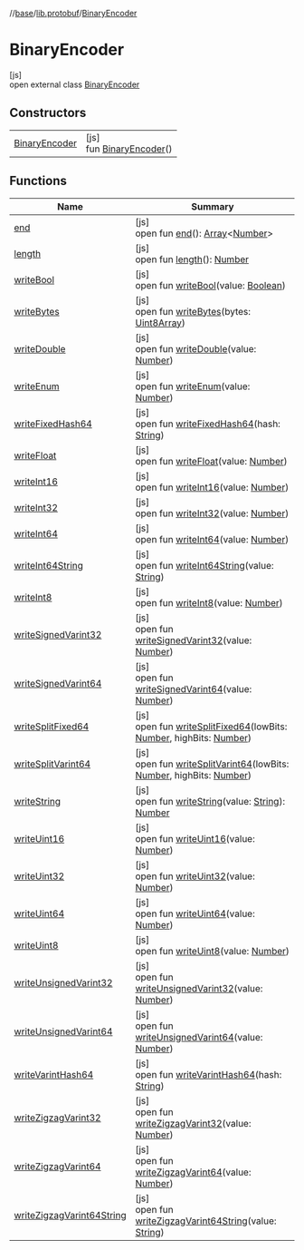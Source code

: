 //[base](../../../index.md)/[lib.protobuf](../index.md)/[BinaryEncoder](index.md)

# BinaryEncoder

[js]\
open external class [BinaryEncoder](index.md)

## Constructors

| | |
|---|---|
| [BinaryEncoder](-binary-encoder.md) | [js]<br>fun [BinaryEncoder](-binary-encoder.md)() |

## Functions

| Name | Summary |
|---|---|
| [end](end.md) | [js]<br>open fun [end](end.md)(): [Array](https://kotlinlang.org/api/latest/jvm/stdlib/kotlin/-array/index.html)&lt;[Number](https://kotlinlang.org/api/latest/jvm/stdlib/kotlin/-number/index.html)&gt; |
| [length](length.md) | [js]<br>open fun [length](length.md)(): [Number](https://kotlinlang.org/api/latest/jvm/stdlib/kotlin/-number/index.html) |
| [writeBool](write-bool.md) | [js]<br>open fun [writeBool](write-bool.md)(value: [Boolean](https://kotlinlang.org/api/latest/jvm/stdlib/kotlin/-boolean/index.html)) |
| [writeBytes](write-bytes.md) | [js]<br>open fun [writeBytes](write-bytes.md)(bytes: [Uint8Array](https://kotlinlang.org/api/latest/jvm/stdlib/org.khronos.webgl/-uint8-array/index.html)) |
| [writeDouble](write-double.md) | [js]<br>open fun [writeDouble](write-double.md)(value: [Number](https://kotlinlang.org/api/latest/jvm/stdlib/kotlin/-number/index.html)) |
| [writeEnum](write-enum.md) | [js]<br>open fun [writeEnum](write-enum.md)(value: [Number](https://kotlinlang.org/api/latest/jvm/stdlib/kotlin/-number/index.html)) |
| [writeFixedHash64](write-fixed-hash64.md) | [js]<br>open fun [writeFixedHash64](write-fixed-hash64.md)(hash: [String](https://kotlinlang.org/api/latest/jvm/stdlib/kotlin/-string/index.html)) |
| [writeFloat](write-float.md) | [js]<br>open fun [writeFloat](write-float.md)(value: [Number](https://kotlinlang.org/api/latest/jvm/stdlib/kotlin/-number/index.html)) |
| [writeInt16](write-int16.md) | [js]<br>open fun [writeInt16](write-int16.md)(value: [Number](https://kotlinlang.org/api/latest/jvm/stdlib/kotlin/-number/index.html)) |
| [writeInt32](write-int32.md) | [js]<br>open fun [writeInt32](write-int32.md)(value: [Number](https://kotlinlang.org/api/latest/jvm/stdlib/kotlin/-number/index.html)) |
| [writeInt64](write-int64.md) | [js]<br>open fun [writeInt64](write-int64.md)(value: [Number](https://kotlinlang.org/api/latest/jvm/stdlib/kotlin/-number/index.html)) |
| [writeInt64String](write-int64-string.md) | [js]<br>open fun [writeInt64String](write-int64-string.md)(value: [String](https://kotlinlang.org/api/latest/jvm/stdlib/kotlin/-string/index.html)) |
| [writeInt8](write-int8.md) | [js]<br>open fun [writeInt8](write-int8.md)(value: [Number](https://kotlinlang.org/api/latest/jvm/stdlib/kotlin/-number/index.html)) |
| [writeSignedVarint32](write-signed-varint32.md) | [js]<br>open fun [writeSignedVarint32](write-signed-varint32.md)(value: [Number](https://kotlinlang.org/api/latest/jvm/stdlib/kotlin/-number/index.html)) |
| [writeSignedVarint64](write-signed-varint64.md) | [js]<br>open fun [writeSignedVarint64](write-signed-varint64.md)(value: [Number](https://kotlinlang.org/api/latest/jvm/stdlib/kotlin/-number/index.html)) |
| [writeSplitFixed64](write-split-fixed64.md) | [js]<br>open fun [writeSplitFixed64](write-split-fixed64.md)(lowBits: [Number](https://kotlinlang.org/api/latest/jvm/stdlib/kotlin/-number/index.html), highBits: [Number](https://kotlinlang.org/api/latest/jvm/stdlib/kotlin/-number/index.html)) |
| [writeSplitVarint64](write-split-varint64.md) | [js]<br>open fun [writeSplitVarint64](write-split-varint64.md)(lowBits: [Number](https://kotlinlang.org/api/latest/jvm/stdlib/kotlin/-number/index.html), highBits: [Number](https://kotlinlang.org/api/latest/jvm/stdlib/kotlin/-number/index.html)) |
| [writeString](write-string.md) | [js]<br>open fun [writeString](write-string.md)(value: [String](https://kotlinlang.org/api/latest/jvm/stdlib/kotlin/-string/index.html)): [Number](https://kotlinlang.org/api/latest/jvm/stdlib/kotlin/-number/index.html) |
| [writeUint16](write-uint16.md) | [js]<br>open fun [writeUint16](write-uint16.md)(value: [Number](https://kotlinlang.org/api/latest/jvm/stdlib/kotlin/-number/index.html)) |
| [writeUint32](write-uint32.md) | [js]<br>open fun [writeUint32](write-uint32.md)(value: [Number](https://kotlinlang.org/api/latest/jvm/stdlib/kotlin/-number/index.html)) |
| [writeUint64](write-uint64.md) | [js]<br>open fun [writeUint64](write-uint64.md)(value: [Number](https://kotlinlang.org/api/latest/jvm/stdlib/kotlin/-number/index.html)) |
| [writeUint8](write-uint8.md) | [js]<br>open fun [writeUint8](write-uint8.md)(value: [Number](https://kotlinlang.org/api/latest/jvm/stdlib/kotlin/-number/index.html)) |
| [writeUnsignedVarint32](write-unsigned-varint32.md) | [js]<br>open fun [writeUnsignedVarint32](write-unsigned-varint32.md)(value: [Number](https://kotlinlang.org/api/latest/jvm/stdlib/kotlin/-number/index.html)) |
| [writeUnsignedVarint64](write-unsigned-varint64.md) | [js]<br>open fun [writeUnsignedVarint64](write-unsigned-varint64.md)(value: [Number](https://kotlinlang.org/api/latest/jvm/stdlib/kotlin/-number/index.html)) |
| [writeVarintHash64](write-varint-hash64.md) | [js]<br>open fun [writeVarintHash64](write-varint-hash64.md)(hash: [String](https://kotlinlang.org/api/latest/jvm/stdlib/kotlin/-string/index.html)) |
| [writeZigzagVarint32](write-zigzag-varint32.md) | [js]<br>open fun [writeZigzagVarint32](write-zigzag-varint32.md)(value: [Number](https://kotlinlang.org/api/latest/jvm/stdlib/kotlin/-number/index.html)) |
| [writeZigzagVarint64](write-zigzag-varint64.md) | [js]<br>open fun [writeZigzagVarint64](write-zigzag-varint64.md)(value: [Number](https://kotlinlang.org/api/latest/jvm/stdlib/kotlin/-number/index.html)) |
| [writeZigzagVarint64String](write-zigzag-varint64-string.md) | [js]<br>open fun [writeZigzagVarint64String](write-zigzag-varint64-string.md)(value: [String](https://kotlinlang.org/api/latest/jvm/stdlib/kotlin/-string/index.html)) |
